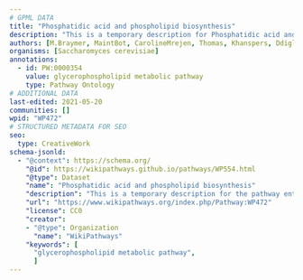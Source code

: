 ```yaml
---
# GPML DATA
title: "Phosphatidic acid and phospholipid biosynthesis"
description: "This is a temporary description for Phosphatidic acid and phospholipid biosynthesis"
authors: [M.Braymer, MaintBot, CarolineMrejen, Thomas, Khanspers, Ddigles, Mkutmon, Eweitz]
organisms: [Saccharomyces cerevisiae]
annotations:
  - id: PW:0000354 
    value: glycerophospholipid metabolic pathway
    type: Pathway Ontology
# ADDITIONAL DATA
last-edited: 2021-05-20
communities: []
wpid: "WP472"
# STRUCTURED METADATA FOR SEO
seo:
  type: CreativeWork
schema-jsonld:
  - "@context": https://schema.org/
    "@id": https://wikipathways.github.io/pathways/WP554.html
    "@type": Dataset
    "name": "Phosphatidic acid and phospholipid biosynthesis"
    "description": "This is a temporary description for the pathway entitled: Phosphatidic acid and phospholipid biosynthesis"
    "url": "https://www.wikipathways.org/index.php/Pathway:WP472"
    "license": CC0
    "creator":
    - "@type": Organization
      "name": "WikiPathways"
    "keywords": [
      "glycerophospholipid metabolic pathway",
      ]
---
```

